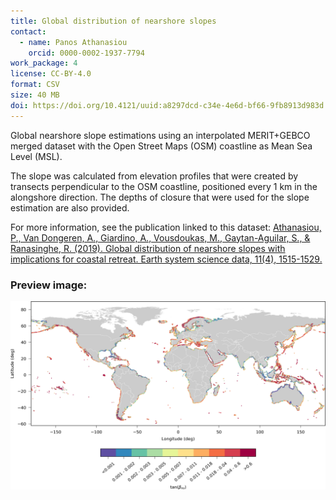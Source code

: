 ```yaml
---
title: Global distribution of nearshore slopes
contact:
  - name: Panos Athanasiou
    orcid: 0000-0002-1937-7794
work_package: 4
license: CC-BY-4.0
format: CSV
size: 40 MB
doi: https://doi.org/10.4121/uuid:a8297dcd-c34e-4e6d-bf66-9fb8913d983d
---
```


Global nearshore slope estimations using an interpolated MERIT+GEBCO merged
dataset with the Open Street Maps (OSM) coastline as Mean Sea Level (MSL). 
<!--more-->
The slope was calculated from elevation profiles that were created by transects
perpendicular to the OSM coastline, positioned every 1 km in the alongshore
direction. The depths of closure that were used for the slope estimation are
also provided.

For more information, see the publication linked to this dataset:
[Athanasiou, P., Van Dongeren, A., Giardino, A., Vousdoukas, M., Gaytan-Aguilar, S., & Ranasinghe, R. (2019). Global distribution of nearshore slopes with implications for coastal retreat. Earth system science data, 11(4), 1515-1529.](https://doi.org/10.5194/essd-11-1515-2019)

### Preview image:
![shore_slopes](shore_slopes.png)
